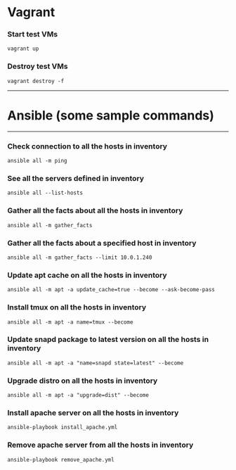 # Vagrant

### Start test VMs
```shell
vagrant up
```

### Destroy test VMs
```shell
vagrant destroy -f
```

---

# Ansible (some sample commands)

---

### Check connection to all the hosts in inventory

```shell
ansible all -m ping
```

### See all the servers defined in inventory

```shell
ansible all --list-hosts
```

### Gather all the facts about all the hosts in inventory

```shell
ansible all -m gather_facts
```

### Gather all the facts about a specified host in inventory

```shell
ansible all -m gather_facts --limit 10.0.1.240
```

### Update apt cache on all the hosts in inventory

```shell
ansible all -m apt -a update_cache=true --become --ask-become-pass
```

### Install tmux on all the hosts in inventory

```shell
ansible all -m apt -a name=tmux --become
```

### Update snapd package to latest version on all the hosts in inventory

```shell
ansible all -m apt -a "name=snapd state=latest" --become
```

### Upgrade distro on all the hosts in inventory

```shell
ansible all -m apt -a "upgrade=dist" --become
```

### Install apache server on all the hosts in inventory

```shell
ansible-playbook install_apache.yml
```

### Remove apache server from all the hosts in inventory

```shell
ansible-playbook remove_apache.yml
```